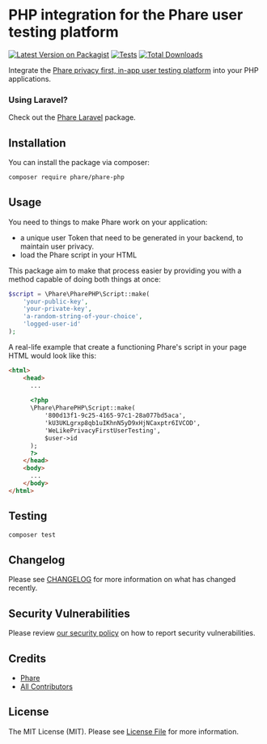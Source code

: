 # PHP integration for the Phare user testing platform

[![Latest Version on Packagist](https://img.shields.io/packagist/v/phare/phare-php.svg?style=flat-square)](https://packagist.org/packages/phare/phare-php)
[![Tests](https://github.com/phare/phare-php/actions/workflows/run-tests.yml/badge.svg?branch=main)](https://github.com/phare/phare-php/actions/workflows/run-tests.yml)
[![Total Downloads](https://img.shields.io/packagist/dt/phare/phare-php.svg?style=flat-square)](https://packagist.org/packages/phare/phare-php)

Integrate the [Phare privacy first, in-app user testing platform](https://phare.app/) into your PHP applications.

### Using Laravel?

Check out the [Phare Laravel](https://github.com/phare/phare-laravel) package.

## Installation

You can install the package via composer:

```bash
composer require phare/phare-php
```

## Usage

You need to things to make Phare work on your application:
- a unique user Token that need to be generated in your backend, to maintain user privacy.
- load the Phare script in your HTML

This package aim to make that process easier by providing you with a method capable of doing both things at once: 

```php
$script = \Phare\PharePHP\Script::make(
    'your-public-key',
    'your-private-key',
    'a-random-string-of-your-choice',
    'logged-user-id'
);   
```

A real-life example that create a functioning Phare's script in your page HTML would look like this:

```html
<html>
    <head>
      ...
      
      <?php
      \Phare\PharePHP\Script::make(
          '800d13f1-9c25-4165-97c1-28a077bd5aca',
          'kU3UKLgrxp8qb1uIKhnN5yD9xHjNCaxptr6IVCOD',
          'WeLikePrivacyFirstUserTesting',
          $user->id
      );   
      ?>
    </head>
    <body>
      ...
    </body>
</html>
```

## Testing

```bash
composer test
```

## Changelog

Please see [CHANGELOG](CHANGELOG.md) for more information on what has changed recently.

## Security Vulnerabilities

Please review [our security policy](../../security/policy) on how to report security vulnerabilities.

## Credits

- [Phare](https://github.com/phare)
- [All Contributors](../../contributors)

## License

The MIT License (MIT). Please see [License File](LICENSE.md) for more information.
